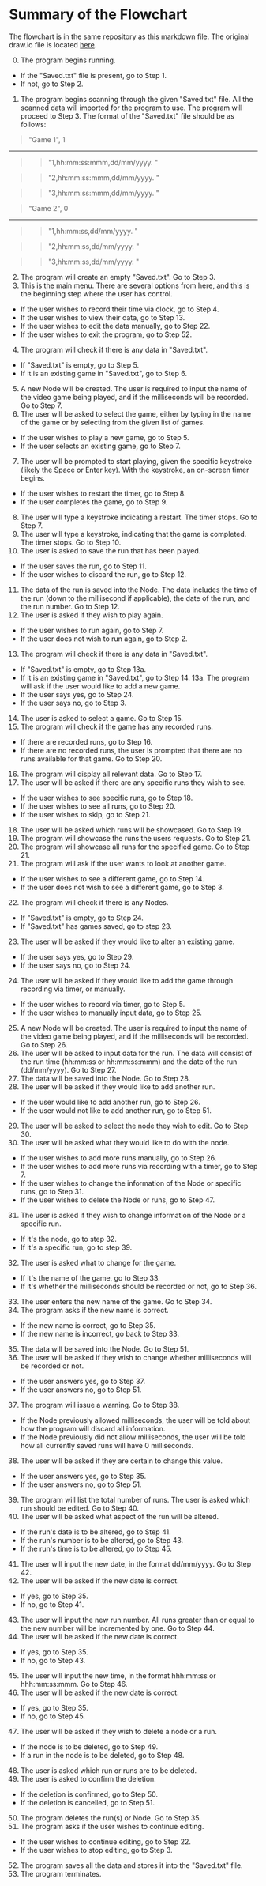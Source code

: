 # Summary of the Flowchart

The flowchart is in the same repository as this markdown file. The original draw.io file is located [here](https://drive.google.com/file/d/1e84m4x3AfZsfZlsLqMbhU9RhF7YyYyuo/view?usp=sharing).

0. The program begins running. 
* If the "Saved.txt" file is present, go to Step 1. 
* If not, go to Step 2.
1. The program begins scanning through the given "Saved.txt" file. All the scanned data will imported for the program to use. The program will proceed to Step 3. The format of the "Saved.txt" file should be as follows:


> "Game 1", 1

---
>>"1,hh:mm:ss:mmm,dd/mm/yyyy. " 

>>"2,hh:mm:ss:mmm,dd/mm/yyyy. " 

>>"3,hh:mm:ss:mmm,dd/mm/yyyy. " 

>"Game 2", 0

---
>>"1,hh:mm:ss,dd/mm/yyyy. " 

>>"2,hh:mm:ss,dd/mm/yyyy. " 

>>"3,hh:mm:ss,dd/mm/yyyy. " 


2. The program will create an empty "Saved.txt". Go to Step 3.
3. This is the main menu. There are several options from here, and this is the beginning step where the user has control.
* If the user wishes to record their time via clock, go to Step 4.
* If the user wishes to view their data, go to Step 13.
* If the user wishes to edit the data manually, go to Step 22.
* If the user wishes to exit the program, go to Step 52.
4. The program will check if there is any data in "Saved.txt".
* If "Saved.txt" is empty, go to Step 5.
* If it is an existing game in "Saved.txt", go to Step 6.
5. A new Node will be created. The user is required to input the name of the video game being played, and if the milliseconds will be recorded. Go to Step 7.
6. The user will be asked to select the game, either by typing in the name of the game or by selecting from the given list of games.
* If the user wishes to play a new game, go to Step 5.
* If the user selects an existing game, go to Step 7.
7. The user will be prompted to start playing, given the specific keystroke (likely the Space or Enter key). With the keystroke, an on-screen timer begins.
* If the user wishes to restart the timer, go to Step 8.
* If the user completes the game, go to Step 9.
8. The user will type a keystroke indicating a restart. The timer stops. Go to Step 7.
9. The user will type a keystroke, indicating that the game is completed. The timer stops. Go to Step 10.
10. The user is asked to save the run that has been played.
* If the user saves the run, go to Step 11.
* If the user wishes to discard the run, go to Step 12.
11. The data of the run is saved into the Node. The data includes the time of the run (down to the millisecond if applicable), the date of the run, and the run number. Go to Step 12.
12. The user is asked if they wish to play again.
* If the user wishes to run again, go to Step 7.
* If the user does not wish to run again, go to Step 2.
13. The program will check if there is any data in "Saved.txt".
* If "Saved.txt" is empty, go to Step 13a.
* If it is an existing game in "Saved.txt", go to Step 14.
13a. The program will ask if the user would like to add a new game.
* If the user says yes, go to Step 24.
* If the user says no, go to Step 3.
14. The user is asked to select a game. Go to Step 15.
15. The program will check if the game has any recorded runs.
* If there are recorded runs, go to Step 16.
* If there are no recorded runs, the user is prompted that there are no runs available for that game. Go to Step 20.
16. The program will display all relevant data. Go to Step 17.
17. The user will be asked if there are any specific runs they wish to see.
* If the user wishes to see specific runs, go to Step 18.
* If the user wishes to see all runs, go to Step 20.
* If the user wishes to skip, go to Step 21.
18. The user will be asked which runs will be showcased. Go to Step 19.
19. The program will showcase the runs the users requests. Go to Step 21.
20. The program will showcase all runs for the specified game. Go to Step 21.
21. The program will ask if the user wants to look at another game.
* If the user wishes to see a different game, go to Step 14.
* If the user does not wish to see a different game, go to Step 3.
22. The program will check if there is any Nodes.
* If "Saved.txt" is empty, go to Step 24.
* If "Saved.txt" has games saved, go to step 23.
23. The user will be asked if they would like to alter an existing game.
* If the user says yes, go to Step 29.
* If the user says no, go to Step 24.
24. The user will be asked if they would like to add the game through recording via timer, or manually.
* If the user wishes to record via timer, go to Step 5.
* If the user wishes to manually input data, go to Step 25.
25. A new Node will be created. The user is required to input the name of the video game being played, and if the milliseconds will be recorded. Go to Step 26.
26. The user will be asked to input data for the run. The data will consist of the run time (hh:mm:ss or hh:mm:ss:mmm) and the date of the run (dd/mm/yyyy). Go to Step 27.
27. The data will be saved into the Node. Go to Step 28.
28. The user will be asked if they would like to add another run.
* If the user would like to add another run, go to Step 26.
* If the user would not like to add another run, go to Step 51.
29. The user will be asked to select the node they wish to edit. Go to Step 30.
30. The user will be asked what they would like to do with the node.
* If the user wishes to add more runs manually, go to Step 26.
* If the user wishes to add more runs via recording with a timer, go to Step 7.
* If the user wishes to change the information of the Node or specific runs, go to Step 31.
* If the user wishes to delete the Node or runs, go to Step 47.
31. The user is asked if they wish to change information of the Node or a specific run.
* If it's the node, go to step 32.
* If it's a specific run, go to step 39.
32. The user is asked what to change for the game.
* If it's the name of the game, go to Step 33.
* If it's whether the milliseconds should be recorded or not, go to Step 36.
33. The user enters the new name of the game. Go to Step 34.
34. The program asks if the new name is correct.
* If the new name is correct, go to Step 35.
* If the new name is incorrect, go back to Step 33.
35. The data will be saved into the Node. Go to Step 51.
36. The user will be asked if they wish to change whether milliseconds will be recorded or not.
* If the user answers yes, go to Step 37.
* If the user answers no, go to Step 51.
37. The program will issue a warning. Go to Step 38.
* If the Node previously allowed milliseconds, the user will be told about how the program will discard all information.
* If the Node previously did not allow milliseconds, the user will be told how all currently saved runs will have 0 milliseconds.
38. The user will be asked if they are certain to change this value.
* If the user answers yes, go to Step 35.
* If the user answers no, go to Step 51.
39. The program will list the total number of runs. The user is asked which run should be edited. Go to Step 40.
40. The user will be asked what aspect of the run will be altered.
* If the run's date is to be altered, go to Step 41.
* If the run's number is to be altered, go to Step 43.
* If the run's time is to be altered, go to Step 45.
41. The user will input the new date, in the format dd/mm/yyyy. Go to Step 42.
42. The user will be asked if the new date is correct.
* If yes, go to Step 35. 
* If no, go to Step 41.
43. The user will input the new run number. All runs greater than or equal to the new number will be incremented by one. Go to Step 44.
44. The user will be asked if the new date is correct.
* If yes, go to Step 35. 
* If no, go to Step 43.
45. The user will input the new time, in the format hhh:mm:ss or hhh:mm:ss:mmm. Go to Step 46.
46. The user will be asked if the new date is correct.
* If yes, go to Step 35. 
* If no, go to Step 45.
47. The user will be asked if they wish to delete a node or a run.
* If the node is to be deleted, go to Step 49.
* If a run in the node is to be deleted, go to Step 48.
48. The user is asked which run or runs are to be deleted.
49. The user is asked to confirm the deletion.
* If the deletion is confirmed, go to Step 50.
* If the deletion is cancelled, go to Step 51.
50. The program deletes the run(s) or Node. Go to Step 35.
51. The program asks if the user wishes to continue editing.
* If the user wishes to continue editing, go to Step 22.
* If the user wishes to stop editing, go to Step 3.
52. The program saves all the data and stores it into the "Saved.txt" file.
53. The program terminates.
